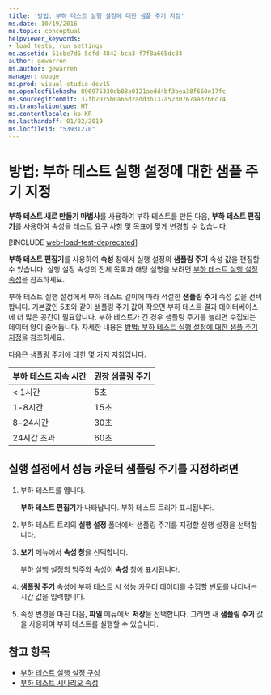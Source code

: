```yaml
---
title: '방법: 부하 테스트 실행 설정에 대한 샘플 주기 지정'
ms.date: 10/19/2016
ms.topic: conceptual
helpviewer_keywords:
- load tests, run settings
ms.assetid: 51cbe7d6-5dfd-4842-bca3-f7f8a665dc84
author: gewarren
ms.author: gewarren
manager: douge
ms.prod: visual-studio-dev15
ms.openlocfilehash: 896975330db08a0121aedd4bf3bea38f660e17fc
ms.sourcegitcommit: 37fb7075b0a65d2add3b137a5230767aa3266c74
ms.translationtype: HT
ms.contentlocale: ko-KR
ms.lasthandoff: 01/02/2019
ms.locfileid: "53931270"
---
```

# <a name="how-to-specify-the-sample-rate-for-a-load-test-run-setting"></a>방법: 부하 테스트 실행 설정에 대한 샘플 주기 지정

**부하 테스트 새로 만들기 마법사**를 사용하여 부하 테스트를 만든 다음, **부하 테스트 편집기**를 사용하여 속성을 테스트 요구 사항 및 목표에 맞게 변경할 수 있습니다.

[!INCLUDE [web-load-test-deprecated](includes/web-load-test-deprecated.md)]

**부하 테스트 편집기**를 사용하여 **속성** 창에서 실행 설정의 **샘플링 주기** 속성 값을 편집할 수 있습니다. 실행 설정 속성의 전체 목록과 해당 설명을 보려면 [부하 테스트 실행 설정 속성](../test/load-test-run-settings-properties.md)을 참조하세요.

부하 테스트 실행 설정에서 부하 테스트 길이에 따라 적절한 **샘플링 주기** 속성 값을 선택합니다. 기본값인 5초와 같이 샘플링 주기 값이 작으면 부하 테스트 결과 데이터베이스에 더 많은 공간이 필요합니다. 부하 테스트가 긴 경우 샘플링 주기를 늘리면 수집되는 데이터 양이 줄어듭니다. 자세한 내용은 [방법: 부하 테스트 실행 설정에 대한 샘플 주기 지정](../test/how-to-specify-the-sample-rate-for-a-load-test.md)을 참조하세요.

다음은 샘플링 주기에 대한 몇 가지 지침입니다.

|부하 테스트 지속 시간|권장 샘플링 주기|
|-|-----------------------------|
|\< 1시간|5초|
|1-8시간|15초|
|8-24시간|30초|
|24시간 초과|60초|

## <a name="to-specify-performance-counter-sampling-rate-in-a-run-setting"></a>실행 설정에서 성능 카운터 샘플링 주기를 지정하려면

1.  부하 테스트를 엽니다.

     **부하 테스트 편집기**가 나타납니다. 부하 테스트 트리가 표시됩니다.

2.  부하 테스트 트리의 **실행 설정** 폴더에서 샘플링 주기를 지정할 실행 설정을 선택합니다.

3.  **보기** 메뉴에서 **속성 창**을 선택합니다.

     부하 실행 설정의 범주와 속성이 **속성** 창에 표시됩니다.

4.  **샘플링 주기** 속성에 부하 테스트 시 성능 카운터 데이터를 수집할 빈도를 나타내는 시간 값을 입력합니다.

5.  속성 변경을 마친 다음, **파일** 메뉴에서 **저장**을 선택합니다. 그러면 새 **샘플링 주기** 값을 사용하여 부하 테스트를 실행할 수 있습니다.

## <a name="see-also"></a>참고 항목

- [부하 테스트 실행 설정 구성](../test/configure-load-test-run-settings.md)
- [부하 테스트 시나리오 속성](../test/load-test-scenario-properties.md)
